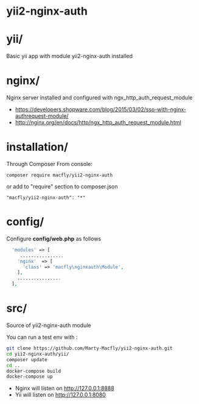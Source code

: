 # yii2-nginx-auth

# yii/

Basic yii app with module yii2-nginx-auth installed


# nginx/

Nginx server installed and configured with ngx_http_auth_request_module

* https://developers.shopware.com/blog/2015/03/02/sso-with-nginx-authrequest-module/
* http://nginx.org/en/docs/http/ngx_http_auth_request_module.html

# installation/

Through Composer
From console:
```
composer require macfly/yii2-nginx-auth
```
or add to "require" section to composer.json
```
"macfly/yii2-nginx-auth": "*"
```

# config/

Configure **config/web.php** as follows

```php
  'modules' => [
     ................
    'nginx'  => [
      'class' => 'macfly\nginxauth\Module',
    ],
    ................
  ],
```

# src/

Source of yii2-nginx-auth module


You can run a test env with :

```bash
git clone https://github.com/Marty-Macfly/yii2-nginx-auth.git
cd yii2-nginx-auth/yii/
composer update
cd ..
docker-compose build
docker-compose up
```


- Nginx will listen on http://127.0.0.1:8888
- Yii will listen on http://127.0.0.1:8080
